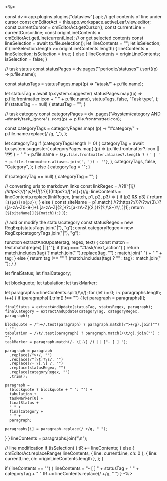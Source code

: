 <%*

const dv = app.plugins.plugins["dataview"].api;
// get contents of line under cursor
const cmEditorAct = this.app.workspace.activeLeaf.view.editor;
const currentCursor = cmEditorAct.getCursor();
const currentLine = currentCursor.line;
const originLineContents = cmEditorAct.getLine(currentLine);
// or get selected contents
const lineSelection = await tp.file.selection();
let lineContents = "";
let isSelection;
if (lineSelection.length >= originLineContents.length) {
  lineContents = lineSelection;
  isSelection = true;
} else {
  lineContents = originLineContents;
  isSelection = false;
}

// task status
const statusPages = dv.pages('"periodic/statuses"').sort((p) => p.file.name);

const statusTags = statusPages.map((p) => "#task/" + p.file.name);

let statusTag = await tp.system.suggester(
  statusPages.map((p) => p.file.frontmatter.icon + " " + p.file.name),
  statusTags,
  false,
  "Task type",
);
if (statusTag == null) {
  statusTag = "";
}

// task category
const categoryPages = dv
  .pages("#system/category AND -#mark/task_ignore")
  .sort((p) => p.file.frontmatter.icon);

const categoryTags = categoryPages.map(
  (p) => "#category/" + p.file.name.replace(/ /g, '_'),
);

let categoryTag
if (categoryTags.length != 0) {
  categoryTag = await tp.system.suggester(
    categoryPages.map(
      (p) => (p.file.frontmatter?.icon || '🗺️') + " " + p.file.name + `${p.file.frontmatter.aliases?.length ? (' | ' + p.file.frontmatter.aliases.join(', ')) : ''}`,
    ),
    categoryTags,
    false,
    "Category",
  );
} else {
  categoryTag = "";
}

if (categoryTag == null) {
  categoryTag = "";
}


// converting urls to markdown links
const linkRegex =
  /(?![^[]*\])(https?:\/\/[^\s]+)|\[(.*?)\]\((https?:\/\/[^\s]+)\)/g;
lineContents = lineContents.replace(linkRegex, (match, p1, p2, p3) => {
  if (p2 && p3) {
    return `[${p2}](${p3})`;
  } else {
    const siteName = p1.match(
      /(?:https?:\/\/)?(?:w{3}\.)?([a-zA-Z0-9-]+)\.[a-zA-Z]{2,}(?:\.[a-zA-Z]{2,})?(?:\/\S*)?/,
    )[1];
    return `[${siteName}](${match})`;
  }
});

// add or modify the status/category
const statusRegex = new RegExp(statusTags.join("|"), "g");
const categoryRegex = new RegExp(categoryTags.join("|"), "g");

function extractAndUpdate(tag, regex, text) {
  const match = text.match(regex) || [""];
  if (tag === "#task/next_action") {
    return match.includes(tag)
      ? match.join(" ").replace(tag, "")
      : match.join(" ") + " " + tag;
  } else {
    return tag !== "" ? (match.includes(tag) ? "" : tag) : match.join(" ");
  }
}

let finalStatus;
let finalCategory;

let blockquote;
let tabulation;
let taskMarker;

let paragraphs = lineContents.split(/\n/);
for (let i = 0; i < paragraphs.length; i++) {
  if (paragraphs[i].trim() !== "") {
    let paragraph = paragraphs[i];

    finalStatus = extractAndUpdate(statusTag, statusRegex, paragraph);
    finalCategory = extractAndUpdate(categoryTag, categoryRegex, paragraph);

    blockquote = /^>+/.test(paragraph) ? paragraph.match(/^>+/g).join("") : "";
    tabulation = /\t/.test(paragraph) ? paragraph.match(/\t/g).join("") : "";
    taskMarker = paragraph.match(/- \[.\] /) || ["- [ ] "];

    paragraph = paragraph
      .replace(/^>+/, "")
      .replace(/^[\t]?\s/, "")
      .replace(/- \[.\] /, "")
      .replace(statusRegex, "")
      .replace(categoryRegex, "")
      .trim();

    paragraph =
      (blockquote ? blockquote + " ": "") +
      tabulation +
      taskMarker[0] +
      finalStatus +
      " " +
      finalCategory +
      " " +
      paragraph;

    paragraphs[i] = paragraph.replace(/ +/g, " ");
  }
}
lineContents = paragraphs.join("\n");

// line modification
if (isSelection) {
  tR += lineContents;
} else {
  cmEditorAct.replaceRange(
    lineContents,
    { line: currentLine, ch: 0 },
    { line: currentLine, ch: originLineContents.length },
  );
}

if (lineContents == "") {
	lineContents = "- [ ] " + statusTag + " " + categoryTag + " "
	tR += lineContents.replace(/ +/g, " ")
}
-%>